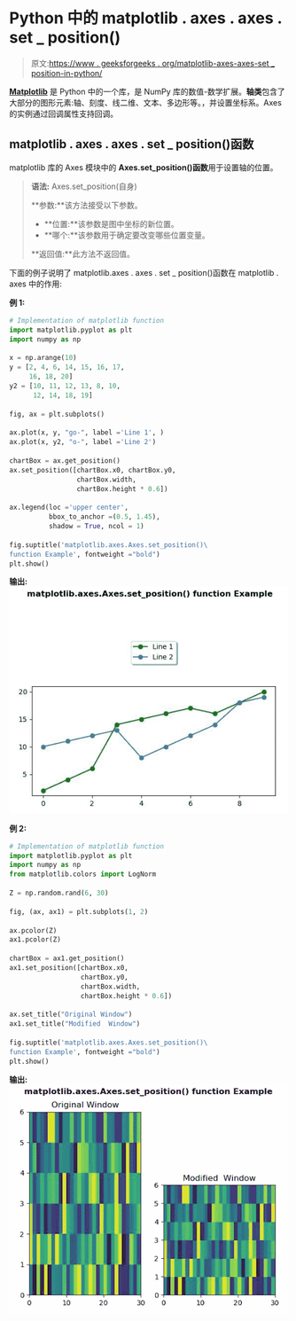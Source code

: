 # Python 中的 matplotlib . axes . axes . set _ position()

> 原文:[https://www . geeksforgeeks . org/matplotlib-axes-axes-set _ position-in-python/](https://www.geeksforgeeks.org/matplotlib-axes-axes-set_position-in-python/)

**[Matplotlib](https://www.geeksforgeeks.org/python-introduction-matplotlib/)** 是 Python 中的一个库，是 NumPy 库的数值-数学扩展。**轴类**包含了大部分的图形元素:轴、刻度、线二维、文本、多边形等。，并设置坐标系。Axes 的实例通过回调属性支持回调。

## matplotlib . axes . axes . set _ position()函数

matplotlib 库的 Axes 模块中的 **Axes.set_position()函数**用于设置轴的位置。

> **语法:** Axes.set_position(自身)
> 
> **参数:**该方法接受以下参数。
> 
> *   **位置:**该参数是图中坐标的新位置。
> *   **哪个:**该参数用于确定要改变哪些位置变量。
> 
> **返回值:**此方法不返回值。

下面的例子说明了 matplotlib.axes . axes . set _ position()函数在 matplotlib . axes 中的作用:

**例 1:**

```py
# Implementation of matplotlib function
import matplotlib.pyplot as plt
import numpy as np

x = np.arange(10)
y = [2, 4, 6, 14, 15, 16, 17,
     16, 18, 20]
y2 = [10, 11, 12, 13, 8, 10, 
      12, 14, 18, 19]

fig, ax = plt.subplots()

ax.plot(x, y, "go-", label ='Line 1', )
ax.plot(x, y2, "o-", label ='Line 2')

chartBox = ax.get_position()
ax.set_position([chartBox.x0, chartBox.y0,
                 chartBox.width,
                 chartBox.height * 0.6])

ax.legend(loc ='upper center',
          bbox_to_anchor =(0.5, 1.45),
          shadow = True, ncol = 1)

fig.suptitle('matplotlib.axes.Axes.set_position()\
function Example', fontweight ="bold")
plt.show()
```

**输出:**
![](img/38fb81af975f55113b77872752fd2aac.png)

**例 2:**

```py
# Implementation of matplotlib function
import matplotlib.pyplot as plt
import numpy as np
from matplotlib.colors import LogNorm

Z = np.random.rand(6, 30)

fig, (ax, ax1) = plt.subplots(1, 2)

ax.pcolor(Z)
ax1.pcolor(Z)

chartBox = ax1.get_position()
ax1.set_position([chartBox.x0, 
                  chartBox.y0,
                  chartBox.width,
                  chartBox.height * 0.6])

ax.set_title("Original Window")
ax1.set_title("Modified  Window")

fig.suptitle('matplotlib.axes.Axes.set_position()\
function Example', fontweight ="bold")
plt.show()
```

**输出:**
![](img/31ca29f2933e93bd5f705299967a1293.png)